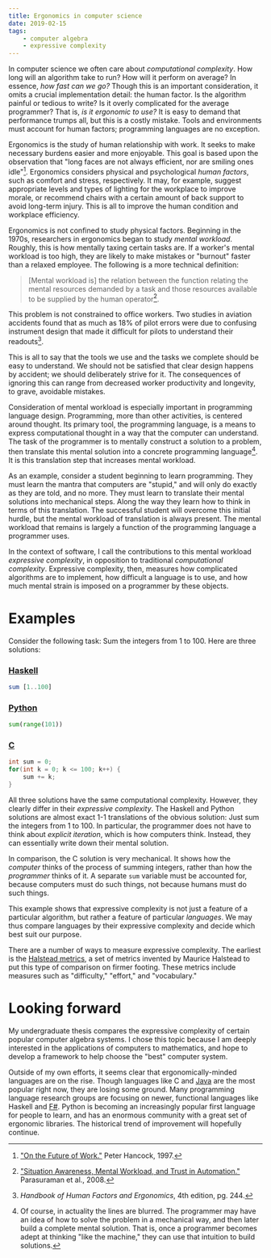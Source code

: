```yaml
---
title: Ergonomics in computer science
date: 2019-02-15
tags:
    - computer algebra
    - expressive complexity
---
```


In computer science we often care about *computational complexity*. How long
will an algorithm take to run? How will it perform on average? In essence, *how
fast can we go?* Though this is an important consideration, it omits a crucial
implementation detail: the human factor. Is the algorithm painful or tedious to
write? Is it overly complicated for the average programmer? That is, *is it
ergonomic to use?* It is easy to demand that performance trumps all, but this
is a costly mistake. Tools and environments must account for human factors;
programming languages are no exception.

Ergonomics is the study of human relationship with work. It seeks to make
necessary burdens easier and more enjoyable. This goal is based upon the
observation that "long faces are not always efficient, nor are smiling ones
idle"[^hancock]. Ergonomics considers physical and psychological *human
factors*, such as comfort and stress, respectively. It may, for example,
suggest appropriate levels and types of lighting for the workplace to improve
morale, or recommend chairs with a certain amount of back support to avoid
long-term injury. This is all to improve the human condition and workplace
efficiency.

[^hancock]:
    ["On the Future of
    Work."](https://peterhancock.ucf.edu/on-the-future-of-work/) Peter Hancock,
    1997.

Ergonomics is not confined to study physical factors. Beginning in the 1970s,
researchers in ergonomics began to study *mental workload*. Roughly, this is
how mentally taxing certain tasks are. If a worker's mental workload is too
high, they are likely to make mistakes or "burnout" faster than a relaxed
employee. The following is a more technical definition:

> [Mental workload is] the relation between the function relating the mental
resources demanded by a task and those resources available to be supplied by
the human operator[^parasurman].

[^parasurman]:
    ["Situation Awareness, Mental Workload, and Trust in
    Automation."](http://alltvantar.com/SA%20contents/Situation%20awareness%20mental%20workload%20and%20trust%20in%20automation%20-%20Viable%20empirically%20supported%20cognitive%20engineering%20constructs.pdf)
    Parasuraman et al., 2008.

This problem is not constrained to office workers. Two studies in aviation
accidents found that as much as 18% of pilot errors were due to confusing
instrument design that made it difficult for pilots to understand their
readouts[^handbookhuman].

[^handbookhuman]: *Handbook of Human Factors and Ergonomics*, 4th edition, pg. 244.

This is all to say that the tools we use and the tasks we complete should be
easy to understand. We should not be satisfied that clear design happens by
accident; we should deliberately strive for it. The consequences of ignoring
this can range from decreased worker productivity and longevity, to grave,
avoidable mistakes.

Consideration of mental workload is especially important in programming
language design. Programming, more than other activities, is centered around
thought. Its primary tool, the programming language, is a means to express
computational thought in a way that the computer can understand. The task of
the programmer is to mentally construct a solution to a problem, then translate
this mental solution into a concrete programming language[^1]. It is this
translation step that increases mental workload.

[^1]:
    Of course, in actuality the lines are blurred. The programmer may have an
    idea of how to solve the problem in a mechanical way, and then later build
    a complete mental solution. That is, once a programmer becomes adept at
    thinking "like the machine," they can use that intuition to build
    solutions.

As an example, consider a student beginning to learn programming. They must
learn the mantra that computers are "stupid," and will only do exactly as they
are told, and no more. They must learn to translate their mental solutions into
mechanical steps. Along the way they learn how to think in terms of this
translation. The successful student will overcome this initial hurdle, but the
mental workload of translation is always present. The mental workload that
remains is largely a function of the programming language a programmer uses.

In the context of software, I call the contributions to this mental workload
*expressive complexity*, in opposition to traditional *computational
complexity*. Expressive complexity, then, measures how complicated algorithms
are to implement, how difficult a language is to use, and how much mental
strain is imposed on a programmer by these objects.

# Examples

Consider the following task: Sum the integers from 1 to 100. Here are three
solutions:

### [Haskell](https://www.haskell.org/)

```haskell
sum [1..100]
```

### [Python](https://www.python.org/)

```python
sum(range(101))
```

### [C](https://en.wikipedia.org/wiki/C_(programming_language))

```c
int sum = 0;
for(int k = 0; k <= 100; k++) {
    sum += k;
}
```

All three solutions have the same computational complexity. However, they
clearly differ in their *expressive complexity*. The Haskell and Python
solutions are almost exact 1-1 translations of the obvious solution: Just sum
the integers from 1 to 100. In particular, the programmer does not have to
think about *explicit iteration*, which is how computers think. Instead, they
can essentially write down their mental solution.

In comparison, the C solution is very mechanical. It shows how the *computer*
thinks of the process of summing integers, rather than how the *programmer*
thinks of it. A separate `sum` variable must be accounted for, because
computers must do such things, not because humans must do such things.

This example shows that expressive complexity is not just a feature of
a particular algorithm, but rather a feature of particular *languages*. We may
thus compare languages by their expressive complexity and decide which best
suit our purpose.

There are a number of ways to measure expressive complexity. The earliest is
the [Halstead
metrics](https://en.wikipedia.org/wiki/Halstead_complexity_measures), a set of
metrics invented by Maurice Halstead to put this type of comparison on firmer
footing. These metrics include measures such as "difficulty," "effort," and
"vocabulary."

# Looking forward

My undergraduate thesis compares the expressive complexity of certain popular
computer algebra systems. I chose this topic because I am deeply interested in
the applications of computers to mathematics, and hope to develop a framework
to help choose the "best" computer system.

Outside of my own efforts, it seems clear that ergonomically-minded languages
are on the rise. Though languages like C and [Java][java] are the most popular
right now, they are losing some ground. Many programming language research
groups are focusing on newer, functional languages like Haskell and
[F#][fsharp]. Python is becoming an increasingly popular first language for
people to learn, and has an enormous community with a great set of ergonomic
libraries. The historical trend of improvement will hopefully continue.

[java]: https://en.wikipedia.org/wiki/Java_(programming_language)
[fsharp]: https://fsharp.org/
